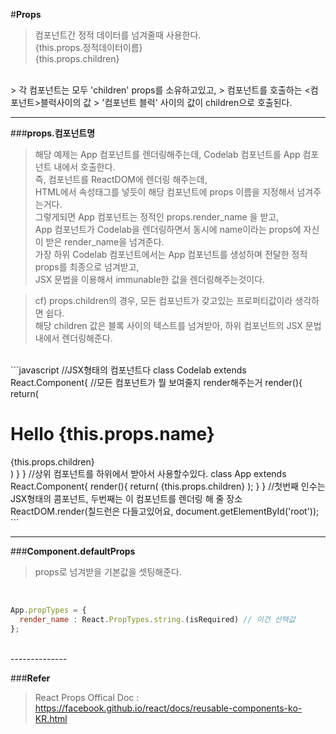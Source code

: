 #**Props**
</br>
> 컴포넌트간 정적 데이터를 넘겨줄때 사용한다.<br>
> {this.props.정적데이터이름} <br>
> {this.props.children} <br>
</br>
> 각 컴포넌트는 모두 'children' props를 소유하고있고,
> 컴포넌트를 호출하는 <컴포넌트>블럭사이의 값</컴포넌트>
> '컴포넌트 블럭' 사이의 값이 children으로 호출된다.


---------

###**props.컴포넌트명**
</br>
> 해당 예제는 App 컴포넌트를 렌더링해주는데, Codelab 컴포넌트를 App 컴포넌트 내에서 호출한다.<br>
> 즉, <App></App> 컴포넌트를 ReactDOM에 렌더링 해주는데,</br>
> HTML에서 속성태그를 넣듯이 해당 컴포넌트에 props 이름을 지정해서 넘겨주는거다.</br>
> 그렇게되면 App 컴포넌트는 정적인 props.render_name 을 받고,</br>
> App 컴포넌트가 Codelab을 렌더링하면서 동시에 name이라는 props에 자신이 받은 render_name을 넘겨준다.</br>
> 가장 하위 Codelab 컴포넌트에서는 App 컴포넌트를 생성하며 전달한 정적 props를 최종으로 넘겨받고,</br>
> JSX 문법을 이용해서 immunable한 값을 렌더링해주는것이다.</br>

> cf) props.children의 경우, 모든 컴포넌트가 갖고있는 프로퍼티값이라 생각하면 쉽다.</br>
> 해당 children 값은 블록 사이의 텍스트를 넘겨받아, 하위 컴포넌트의 JSX 문법 내에서 렌더링해준다.

</br>
```javascript
//JSX형태의 컴포넌트다
class Codelab extends React.Component{
  //모든 컴포넌트가 뭘 보여줄지 render해주는거
  render(){
    return(
      <div>
        <h1>Hello {this.props.name}</h1>
        <div>{this.props.children}</div>
      </div>
    )    
  }
}
//상위 컴포넌트를 하위에서 받아서 사용할수있다.
class App extends React.Component{
 render(){
   return(
    <Codelab name={this.props.render_name}>{this.props.children}</Codelab>
   );
 }
}
//첫번째 인수는 JSX형태의 콤포넌트, 두번째는 이 컴포넌트를 렌더링 해 줄 장소
ReactDOM.render(<App render_name="World">칠드런은 다들고있어요</App>, document.getElementById('root'));
```

-------------

###**Component.defaultProps**
</br>
> props로 넘겨받을 기본값을 셋팅해준다.

</br>

```javascript
App.propTypes = {
  render_name : React.PropTypes.string.(isRequired) // 이건 선택값
};

```

</br>
--------------

###**Refer**
</br>
>React Props Offical Doc : https://facebook.github.io/react/docs/reusable-components-ko-KR.html
